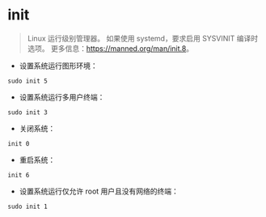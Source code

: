 # init

> Linux 运行级别管理器。
> 如果使用 systemd，要求启用 SYSVINIT 编译时选项。
> 更多信息：<https://manned.org/man/init.8>。

- 设置系统运行图形环境：

`sudo init 5`

- 设置系统运行多用户终端：

`sudo init 3`

- 关闭系统：

`init 0`

- 重启系统：

`init 6`

- 设置系统运行仅允许 root 用户且没有网络的终端：

`sudo init 1`